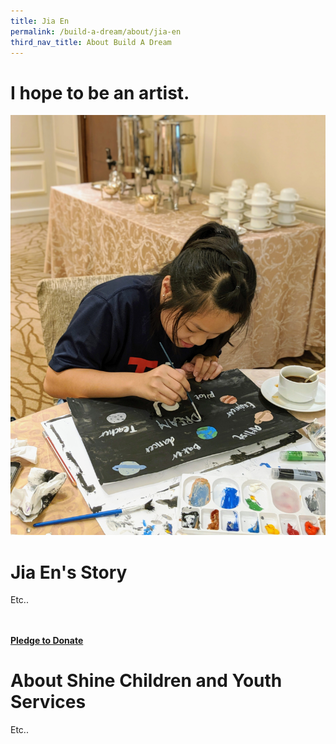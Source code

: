 ```yaml
---
title: Jia En
permalink: /build-a-dream/about/jia-en
third_nav_title: About Build A Dream
---
```

# I hope to be an artist.  
<a href="www.marinabaysands.com/artsciencemuseum"> <img src="/images/JiaEn1.jpg" /></a>
# Jia En's Story

Etc.. 

<br>
<font color="orangered"><b><br><a href="www.marinabaysands.com/artsciencemuseum">Pledge to Donate</a></b></font>
<br>
      
  # About Shine Children and Youth Services 
  
Etc..

